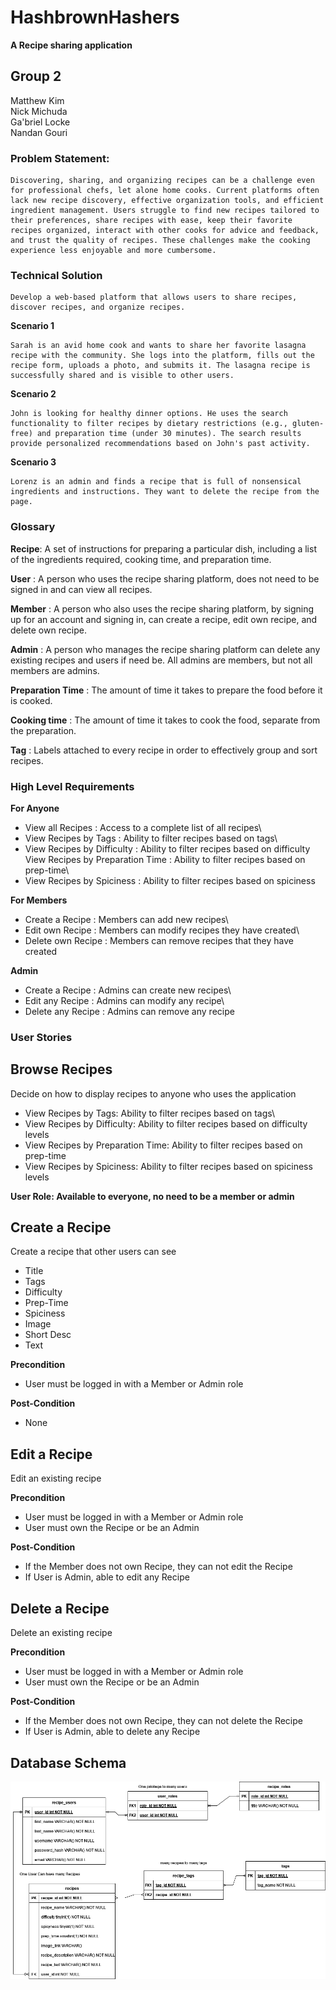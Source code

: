 # HashbrownHashers

**A Recipe sharing application**

## Group 2 
Matthew Kim\
Nick Michuda\
Ga'briel Locke\
Nandan Gouri


### Problem Statement:


    Discovering, sharing, and organizing recipes can be a challenge even for professional chefs, let alone home cooks. Current platforms often lack new recipe discovery, effective organization tools, and efficient ingredient management. Users struggle to find new recipes tailored to their preferences, share recipes with ease, keep their favorite recipes organized, interact with other cooks for advice and feedback, and trust the quality of recipes. These challenges make the cooking experience less enjoyable and more cumbersome.	 

### Technical Solution


    Develop a web-based platform that allows users to share recipes, discover recipes, and organize recipes.

**Scenario 1**

    Sarah is an avid home cook and wants to share her favorite lasagna recipe with the community. She logs into the platform, fills out the recipe form, uploads a photo, and submits it. The lasagna recipe is successfully shared and is visible to other users.

**Scenario 2**

    John is looking for healthy dinner options. He uses the search functionality to filter recipes by dietary restrictions (e.g., gluten-free) and preparation time (under 30 minutes). The search results provide personalized recommendations based on John's past activity.

**Scenario 3**

    Lorenz is an admin and finds a recipe that is full of nonsensical ingredients and instructions. They want to delete the recipe from the page.

### Glossary

**Recipe**: A set of instructions for preparing a particular dish, including a list of the ingredients required, cooking time, and preparation time.

**User** : A person who uses the recipe sharing platform, does not need to be signed in and can view all recipes.

**Member** : A person who also uses the recipe sharing platform, by signing up for an account and signing in, can create a recipe, edit own recipe, and delete own recipe.

**Admin** : A person who manages the recipe sharing platform can delete any existing recipes and users if need be. All admins are members, but not all members are admins.


**Preparation Time** : The amount of time it takes to prepare the food before it is cooked.

**Cooking time** : The amount of time it takes to cook the food, separate from the preparation.

**Tag** : Labels attached to every recipe in order to effectively group and sort recipes.


### High Level Requirements

**For Anyone**

- View all Recipes : Access to a complete list of all recipes\
- View Recipes by Tags : Ability to filter recipes based on tags\
- View Recipes by Difficulty : Ability to filter recipes based on difficulty\
View Recipes by Preparation Time : Ability to filter recipes based on prep-time\
- View Recipes by Spiciness : Ability to filter recipes based on spiciness

**For Members**

- Create a Recipe : Members can add new recipes\
- Edit own Recipe : Members can modify recipes they have created\
- Delete own Recipe : Members can remove recipes that they have created

**Admin**

- Create a Recipe : Admins can create new recipes\
- Edit any Recipe : Admins can modify any recipe\
- Delete any Recipe : Admins can remove any recipe


### User Stories

## Browse Recipes

Decide on how to display recipes to anyone who uses the application

- View Recipes by Tags: Ability to filter recipes based on tags\
- View Recipes by Difficulty: Ability to filter recipes based on difficulty levels
- View Recipes by Preparation Time: Ability to filter recipes based on prep-time
- View Recipes by Spiciness: Ability to filter recipes based on spiciness levels

**User Role: Available to everyone, no need to be a member or admin**

## Create a Recipe

Create a recipe that other users can see

- Title
- Tags
- Difficulty
- Prep-Time
- Spiciness
- Image
- Short Desc
- Text

**Precondition**

- User must be logged in with a Member or Admin role

**Post-Condition**
- None

## Edit a Recipe

Edit an existing recipe

**Precondition**

- User must be logged in with a Member or Admin role
- User must own the Recipe or be an Admin

**Post-Condition**
- If the Member does not own Recipe, they can not edit the Recipe
- If User is Admin, able to edit any Recipe

## Delete a Recipe

Delete an existing recipe

**Precondition**

- User must be logged in with a Member or Admin role
- User must own the Recipe or be an Admin

**Post-Condition**
- If the Member does not own Recipe, they can not delete the Recipe
- If User is Admin, able to delete any Recipe


## Database Schema

![alt text](image.png)

